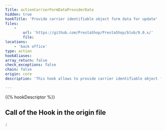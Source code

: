 ```yaml
---
Title: actionCarrierFormDataProviderData
hidden: true
hookTitle: 'Provide carrier identifiable object form data for update'
files:
    -
        url: 'https://github.com/PrestaShop/PrestaShop/blob/9.0.x/'
        file: 
locations:
    - 'back office'
type: action
hookAliases: 
array_return: false
check_exceptions: false
chain: false
origin: core
description: 'This hook allows to provide carrier identifiable object form data which will prefill the form in update/edition page'

---
```


{{% hookDescriptor %}}

## Call of the Hook in the origin file

```php
;
```

